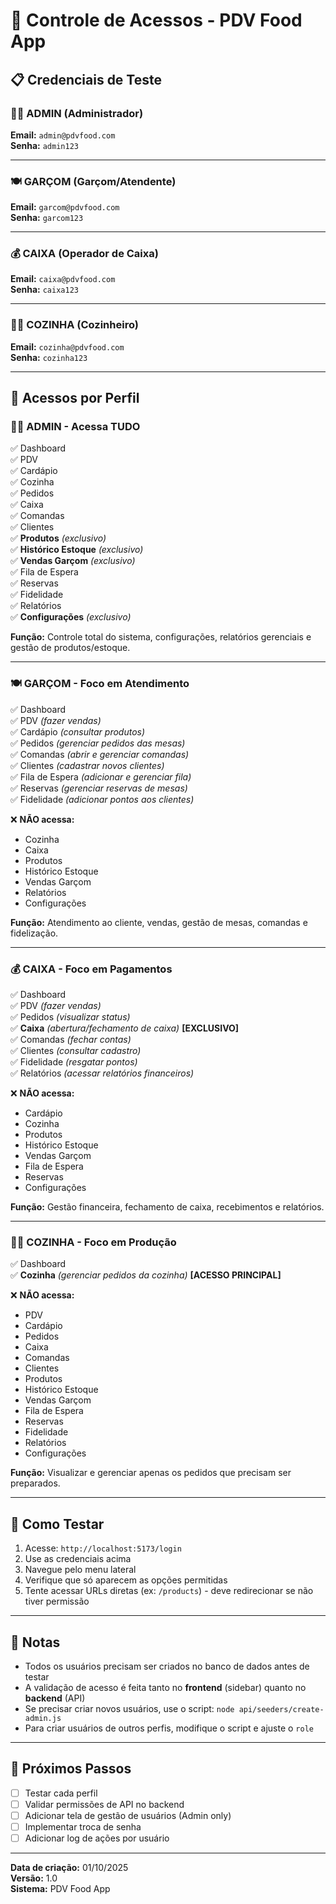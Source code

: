 # 🔐 Controle de Acessos - PDV Food App

## 📋 Credenciais de Teste

### 👨‍💼 **ADMIN** (Administrador)
**Email:** `admin@pdvfood.com`  
**Senha:** `admin123`

---

### 🍽️ **GARÇOM** (Garçom/Atendente)
**Email:** `garcom@pdvfood.com`  
**Senha:** `garcom123`

---

### 💰 **CAIXA** (Operador de Caixa)
**Email:** `caixa@pdvfood.com`  
**Senha:** `caixa123`

---

### 👨‍🍳 **COZINHA** (Cozinheiro)
**Email:** `cozinha@pdvfood.com`  
**Senha:** `cozinha123`

---

## 🎯 Acessos por Perfil

### 👨‍💼 **ADMIN** - Acessa TUDO
✅ Dashboard  
✅ PDV  
✅ Cardápio  
✅ Cozinha  
✅ Pedidos  
✅ Caixa  
✅ Comandas  
✅ Clientes  
✅ **Produtos** *(exclusivo)*  
✅ **Histórico Estoque** *(exclusivo)*  
✅ **Vendas Garçom** *(exclusivo)*  
✅ Fila de Espera  
✅ Reservas  
✅ Fidelidade  
✅ Relatórios  
✅ **Configurações** *(exclusivo)*  

**Função:** Controle total do sistema, configurações, relatórios gerenciais e gestão de produtos/estoque.

---

### 🍽️ **GARÇOM** - Foco em Atendimento
✅ Dashboard  
✅ PDV *(fazer vendas)*  
✅ Cardápio *(consultar produtos)*  
✅ Pedidos *(gerenciar pedidos das mesas)*  
✅ Comandas *(abrir e gerenciar comandas)*  
✅ Clientes *(cadastrar novos clientes)*  
✅ Fila de Espera *(adicionar e gerenciar fila)*  
✅ Reservas *(gerenciar reservas de mesas)*  
✅ Fidelidade *(adicionar pontos aos clientes)*  

❌ **NÃO acessa:**  
- Cozinha  
- Caixa  
- Produtos  
- Histórico Estoque  
- Vendas Garçom  
- Relatórios  
- Configurações  

**Função:** Atendimento ao cliente, vendas, gestão de mesas, comandas e fidelização.

---

### 💰 **CAIXA** - Foco em Pagamentos
✅ Dashboard  
✅ PDV *(fazer vendas)*  
✅ Pedidos *(visualizar status)*  
✅ **Caixa** *(abertura/fechamento de caixa)* **[EXCLUSIVO]**  
✅ Comandas *(fechar contas)*  
✅ Clientes *(consultar cadastro)*  
✅ Fidelidade *(resgatar pontos)*  
✅ Relatórios *(acessar relatórios financeiros)*  

❌ **NÃO acessa:**  
- Cardápio  
- Cozinha  
- Produtos  
- Histórico Estoque  
- Vendas Garçom  
- Fila de Espera  
- Reservas  
- Configurações  

**Função:** Gestão financeira, fechamento de caixa, recebimentos e relatórios.

---

### 👨‍🍳 **COZINHA** - Foco em Produção
✅ Dashboard  
✅ **Cozinha** *(gerenciar pedidos da cozinha)* **[ACESSO PRINCIPAL]**  

❌ **NÃO acessa:**  
- PDV  
- Cardápio  
- Pedidos  
- Caixa  
- Comandas  
- Clientes  
- Produtos  
- Histórico Estoque  
- Vendas Garçom  
- Fila de Espera  
- Reservas  
- Fidelidade  
- Relatórios  
- Configurações  

**Função:** Visualizar e gerenciar apenas os pedidos que precisam ser preparados.

---

## 🧪 Como Testar

1. Acesse: `http://localhost:5173/login`
2. Use as credenciais acima
3. Navegue pelo menu lateral
4. Verifique que só aparecem as opções permitidas
5. Tente acessar URLs diretas (ex: `/products`) - deve redirecionar se não tiver permissão

---

## 📝 Notas

- Todos os usuários precisam ser criados no banco de dados antes de testar
- A validação de acesso é feita tanto no **frontend** (sidebar) quanto no **backend** (API)
- Se precisar criar novos usuários, use o script: `node api/seeders/create-admin.js`
- Para criar usuários de outros perfis, modifique o script e ajuste o `role`

---

## 🔄 Próximos Passos

- [ ] Testar cada perfil
- [ ] Validar permissões de API no backend
- [ ] Adicionar tela de gestão de usuários (Admin only)
- [ ] Implementar troca de senha
- [ ] Adicionar log de ações por usuário

---

**Data de criação:** 01/10/2025  
**Versão:** 1.0  
**Sistema:** PDV Food App

